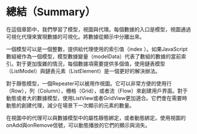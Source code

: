 # 總結（Summary）

在這個章節中，我們學習了模型，視圖與代理。每個數據的入口是模型，視圖通過可視化代理來實現數據的可視化。將數據從顯示中分離出來。

一個模型可以是一個整數，提供給代理使用的索引值（index ）。如果JavaScript數組被作為一個模型，模型數據變量（modelData）代表了數組的數據的當前索引。對于更加復雜的情況，每個數據項需要提供多個值，使用鏈表模型（ListModel）與鏈表元素（ListElement）是一個更好的解決辦法。

對于靜態模型，一個Repeater可以被用作視圖。它可以非常方便的使用行（Row），列（Column），柵格（Grid），或者流（Flow）來創建用戶界面。對于動態或者大的數據模型，使用ListView或者GridView更加適合。它們會在需要時動態的創建代理，減少在場景下一次顯示的元素的數量。

在視圖中的代理可以與數據模型中的屬性靜態綁定，或者動態綁定。使用視圖的onAdd與onRemove信號，可以動態播放的它們的顯示與消失。
